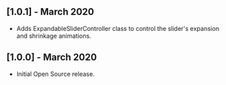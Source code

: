 ## [1.0.1] - March 2020

* Adds ExpandableSliderController class to control the slider's expansion and shrinkage animations.

## [1.0.0] - March 2020

* Initial Open Source release.
